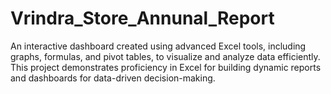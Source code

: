 # Vrindra_Store_Annunal_Report
An interactive dashboard created using advanced Excel tools, including graphs, formulas, and pivot tables, to visualize and analyze data efficiently. This project demonstrates proficiency in Excel for building dynamic reports and dashboards for data-driven decision-making.
